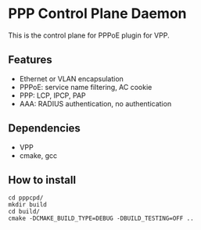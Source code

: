 # PPP Control Plane Daemon #
This is the control plane for PPPoE plugin for VPP.

## Features ##
* Ethernet or VLAN encapsulation
* PPPoE: service name filtering, AC cookie
* PPP: LCP, IPCP, PAP
* AAA: RADIUS authentication, no authentication

## Dependencies ##
* VPP
* cmake, gcc

## How to install ##
```
cd pppcpd/
mkdir build
cd build/
cmake -DCMAKE_BUILD_TYPE=DEBUG -DBUILD_TESTING=OFF ..
```